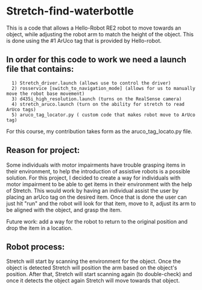 # Stretch-find-waterbottle

This is a code that allows a Hello-Robot RE2 robot to move towards an object, while adjusting the robot arm to match the height of the object. This is done using the #1 ArUco tag that is provided by Hello-robot.


## In order for this code to work we need a launch file that contains:
```
  1) Stretch_driver.launch (allows use to control the driver)
  2) rosservice [switch_to_navigation_mode] (allows for us to manually move the robot base movement)
  3) d435i_high_resolution.launch (turns on the RealSense camera)
  4) stretch_aruco.launch (turn on the ability for stretch to read ArUco tags)
  5) aruco_tag_locator.py ( custom code that makes robot move to ArUco tag)
```
For this course, my contribution takes form as the aruco_tag_locato.py file.

## Reason for project:
Some individuals with motor impairments have trouble grasping items in their environment, to help the introduction of assistive robots is a possible solution. For this project, I decided to create a way for individuals with motor impairment to be able to get items in their environment with the help of Stretch. This would work by having an individual assist the user by placing an arUco tag on the desired item. Once that is done the user can just hit "run" and the robot will look for that item, move to it, adjust its arm to be aligned with the object, and grasp the item.

Future work: add a way for the robot to return to the original position and drop the item in a location.

## Robot process:
Stretch will start by scanning the environment for the object. Once the object is detected Stretch will position the arm based on the object's position. After that, Stretch will start scanning again (to double-check) and once it detects the object again Stretch will move towards that object.
